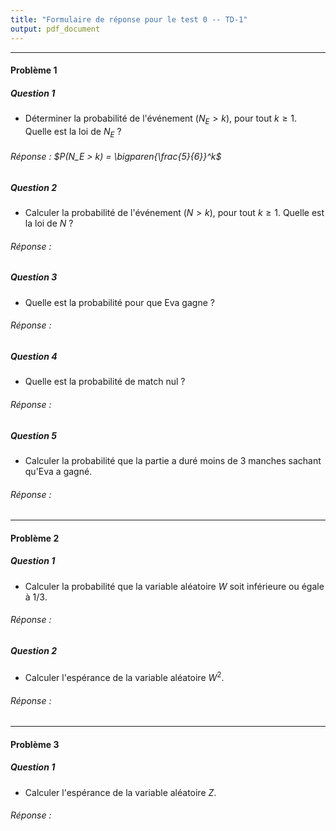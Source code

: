 ```yaml
---
title: "Formulaire de réponse pour le test 0 -- TD-1"
output: pdf_document
---
```


** **



#### Problème 1 



##### Question 1

* Déterminer la probabilité de l'événement $(N_E > k)$, pour tout $k \geq 1$. Quelle est la loi de $N_E$ ?

###### Réponse : $P(N_E > k) = \bigparen{\frac{5}{6}}^k$


##### Question 2

* Calculer la probabilité de l'événement $(N > k)$, pour tout $k \geq 1$. Quelle est la loi de $N$ ?

###### Réponse :

##### Question 3

* Quelle est la probabilité pour que Eva gagne ? 

###### Réponse : 


##### Question 4

* Quelle est la probabilité de match nul ?


###### Réponse : 

##### Question 5

* Calculer la probabilité que la partie a duré moins de 3 manches sachant qu'Eva a gagné.


###### Réponse : 


** **

#### Problème 2


  
##### Question 1

*  Calculer la probabilité que la variable aléatoire $W$ soit inférieure ou égale à $1/3$.  

###### Réponse : 

  
##### Question 2

*  Calculer l'espérance de la variable aléatoire $W^2$.  

###### Réponse : 

** **

#### Problème 3 


##### Question 1

*  Calculer l'espérance de la variable aléatoire $Z$.  

###### Réponse : 
